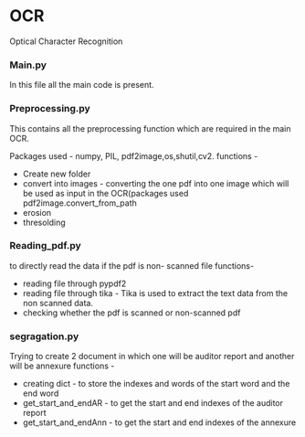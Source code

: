 # OCR
Optical Character Recognition

### Main.py 
In this file all the main code is present.

### Preprocessing.py 
This contains all the preprocessing function which are required in the main OCR.

Packages used - numpy, PIL, pdf2image,os,shutil,cv2.
functions - 
+ Create new folder
+ convert into images - converting the one pdf into one image which will be used as input in the OCR(packages used pdf2image.convert_from_path
+ erosion 
+ thresolding

### Reading_pdf.py
to directly read the data if the pdf is non- scanned file
functions- 
+ reading file through pypdf2 
+ reading file through tika -  Tika is used to extract the text data from the non scanned data.
+ checking whether the pdf is scanned or non-scanned pdf

### segragation.py 
Trying to create 2 document in which one will be auditor report and another will be annexure 
functions - 
+ creating dict - to store the indexes and words of the start word and the end word
+ get_start_and_endAR -  to get the start and end indexes of the auditor report
+ get_start_and_endAnn -  to get the start and end indexes of the annexure
